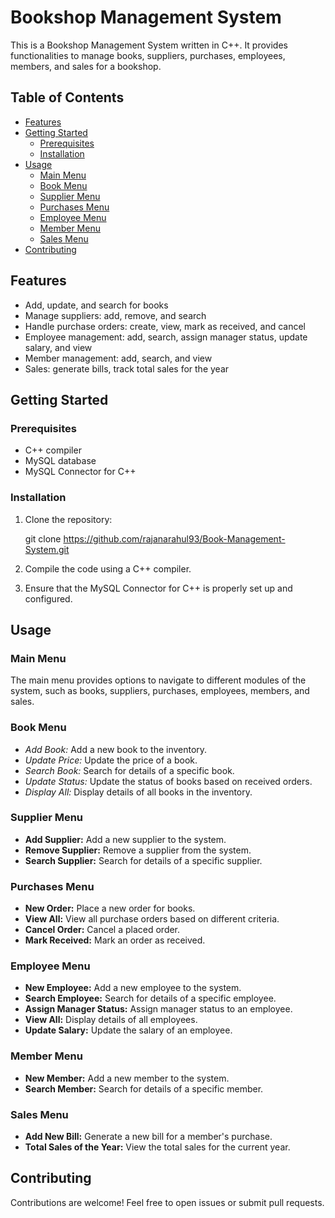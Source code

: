 # Bookshop Management System

This is a Bookshop Management System written in C++. It provides functionalities to manage books, suppliers, purchases, employees, members, and sales for a bookshop.

## Table of Contents

- [Features](#features)
- [Getting Started](#getting-started)
  - [Prerequisites](#prerequisites)
  - [Installation](#installation)
- [Usage](#usage)
  - [Main Menu](#main-menu)
  - [Book Menu](#book-menu)
  - [Supplier Menu](#supplier-menu)
  - [Purchases Menu](#purchases-menu)
  - [Employee Menu](#employee-menu)
  - [Member Menu](#member-menu)
  - [Sales Menu](#sales-menu)
- [Contributing](#contributing)

## Features

- Add, update, and search for books
- Manage suppliers: add, remove, and search
- Handle purchase orders: create, view, mark as received, and cancel
- Employee management: add, search, assign manager status, update salary, and view
- Member management: add, search, and view
- Sales: generate bills, track total sales for the year

## Getting Started

### Prerequisites

- C++ compiler
- MySQL database
- MySQL Connector for C++

### Installation

1. Clone the repository:

   git clone https://github.com/rajanarahul93/Book-Management-System.git


2. Compile the code using a C++ compiler.

3. Ensure that the MySQL Connector for C++ is properly set up and configured.

## Usage

### Main Menu

The main menu provides options to navigate to different modules of the system, such as books, suppliers, purchases, employees, members, and sales.

### Book Menu

- *Add Book:* Add a new book to the inventory.
- *Update Price:* Update the price of a book.
- *Search Book:* Search for details of a specific book.
- *Update Status:* Update the status of books based on received orders.
- *Display All:* Display details of all books in the inventory.

### Supplier Menu

- **Add Supplier:** Add a new supplier to the system.
- **Remove Supplier:** Remove a supplier from the system.
- **Search Supplier:** Search for details of a specific supplier.

### Purchases Menu

- **New Order:** Place a new order for books.
- **View All:** View all purchase orders based on different criteria.
- **Cancel Order:** Cancel a placed order.
- **Mark Received:** Mark an order as received.

### Employee Menu

- **New Employee:** Add a new employee to the system.
- **Search Employee:** Search for details of a specific employee.
- **Assign Manager Status:** Assign manager status to an employee.
- **View All:** Display details of all employees.
- **Update Salary:** Update the salary of an employee.

### Member Menu

- **New Member:** Add a new member to the system.
- **Search Member:** Search for details of a specific member.

### Sales Menu

- **Add New Bill:** Generate a new bill for a member's purchase.
- **Total Sales of the Year:** View the total sales for the current year.

## Contributing

Contributions are welcome! Feel free to open issues or submit pull requests.

